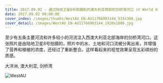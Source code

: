 ```yaml
---
title: 2017.09.02 - 通过陆地卫星8号拍摄到的澳大利亚西部的剑桥湾河口 (© World History Archive/Alamy)
date: 2017.09.02 00:00:00
cover_index: /images/thumbs/WestAU_EN-AU11766903144_533x300.jpg
cover_detail: /images/WestAU_EN-AU11766903144_1920x1080.jpg
---
```


至少有五条主要河流和许多较小的河流注入西澳大利亚北部海岸的剑桥湾河口。这张照片是由陆地卫星8号拍摄的，照片中的水、土地和河口流被分离出来，并增强了营养和植被的浓度，还经过了重新整合。这样看起来的视觉效果呈现五彩缤纷的质感。

大洋洲, 澳大利亚, 剑桥湾

![WestAU](/images/WestAU_EN-AU11766903144_1920x1080.jpg)
